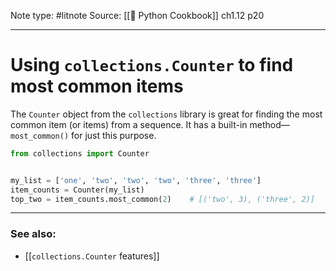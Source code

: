 Note type: #litnote
Source: [[📖 Python Cookbook]] ch1.12 p20

---
# Using `collections.Counter` to find most common items
The `Counter` object from the `collections` library is great for finding the most common item (or items) from a sequence. It has a built-in method—`most_common()` for just this purpose.
```python
from collections import Counter


my_list = ['one', 'two', 'two', 'two', 'three', 'three']
item_counts = Counter(my_list)
top_two = item_counts.most_common(2)	# [('two', 3), ('three', 2)]
```

---
### See also:
- [[`collections.Counter` features]]